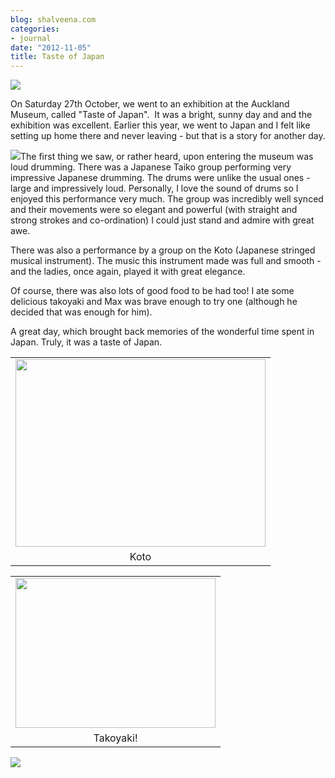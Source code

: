```yaml
---
blog: shalveena.com
categories:
- journal
date: "2012-11-05"
title: Taste of Japan
---
```


[](https://shalveena.files.wordpress.com/2012/11/880c0-img_0638.jpg)

[![](https://shalveena.files.wordpress.com/2012/11/12039-img_0626.jpg?w=300)](https://shalveena.files.wordpress.com/2012/11/12039-img_0626.jpg)

On Saturday 27th October, we went to an exhibition at the Auckland Museum, called "Taste of Japan".  It was a bright, sunny day and and the exhibition was excellent. Earlier this year, we went to Japan and I felt like setting up home there and never leaving - but that is a story for another day.

[![](https://shalveena.files.wordpress.com/2012/11/5adf3-img_0631.jpg?w=300)](https://shalveena.files.wordpress.com/2012/11/5adf3-img_0631.jpg)The first thing we saw, or rather heard, upon entering the museum was loud drumming. There was a Japanese Taiko group performing very impressive Japanese drumming. The drums were unlike the usual ones - large and impressively loud. Personally, I love the sound of drums so I enjoyed this performance very much. The group was incredibly well synced and their movements were so elegant and powerful (with straight and strong strokes and co-ordination) I could just stand and admire with great awe.

There was also a performance by a group on the Koto (Japanese stringed musical instrument). The music this instrument made was full and smooth - and the ladies, once again, played it with great elegance.

Of course, there was also lots of good food to be had too! I ate some delicious takoyaki and Max was brave enough to try one (although he decided that was enough for him).

A great day, which brought back memories of the wonderful time spent in Japan. Truly, it was a taste of Japan.[](https://shalveena.files.wordpress.com/2012/11/880c0-img_0638.jpg)

<table class="tr-caption-container" style="margin-left:auto;margin-right:auto;text-align:center;" cellspacing="0" cellpadding="0" align="center"><tbody><tr><td style="text-align:center;"><a style="margin-left:auto;margin-right:auto;" href="https://shalveena.files.wordpress.com/2012/11/db8af-img_0634.jpg"><img src="https://shalveena.files.wordpress.com/2012/11/db8af-img_0634.jpg?w=300" width="400" height="300" border="0"></a></td></tr><tr><td class="tr-caption" style="text-align:center;">Koto</td></tr></tbody></table>

<table class="tr-caption-container" style="margin-left:auto;margin-right:auto;text-align:center;" cellspacing="0" cellpadding="0" align="center"><tbody><tr><td style="text-align:center;"><a style="margin-left:auto;margin-right:auto;" href="https://shalveena.files.wordpress.com/2012/11/e16c1-img_0643.jpg"><img src="https://shalveena.files.wordpress.com/2012/11/e16c1-img_0643.jpg?w=300" width="320" height="240" border="0"></a></td></tr><tr><td class="tr-caption" style="text-align:center;">Takoyaki!</td></tr></tbody></table>

[![](https://shalveena.files.wordpress.com/2012/11/880c0-img_0638.jpg?w=300)](https://shalveena.files.wordpress.com/2012/11/880c0-img_0638.jpg)